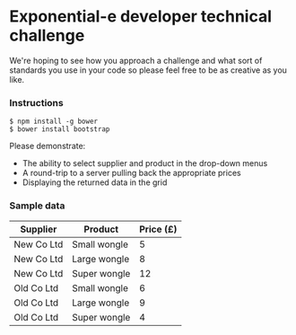 # Exponential-e developer technical challenge

We're hoping to see how you approach a challenge and what sort of standards you use in your code so please feel free to be as creative as you like.

### Instructions

```
$ npm install -g bower
$ bower install bootstrap
```

Please demonstrate:
* The ability to select supplier and product in the drop-down menus
* A round-trip to a server pulling back the appropriate prices
* Displaying the returned data in the grid

### Sample data

| Supplier    | Product      | Price (£) |
| ------------|--------------|-----------|
| New Co Ltd  | Small wongle | 5         |
| New Co Ltd  | Large wongle | 8         |
| New Co Ltd  | Super wongle | 12        |
| Old Co Ltd  | Small wongle | 6         |
| Old Co Ltd  | Large wongle | 9         |
| Old Co Ltd  | Super wongle | 4         |
